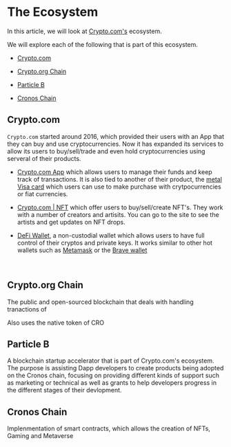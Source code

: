 # The Ecosystem

In this article, we will look at [Crypto.com's](https://crypto.com/us/) ecosystem.

We will explore each of the following that is part of this ecosystem.

- [Crypto.com](https://crypto.com/us/)

- [Crypto.org Chain](https://crypto.org/)

- [Particle B](https://particleb.com/)

- [Cronos Chain](https://cronos.crypto.org/)

## Crypto.com

`Crypto.com` started around 2016, which provided their users with an App that they can buy and use cryptocurrencies. Now it has expanded its services to allow its users to buy/sell/trade and even hold cryptocurrencies using serveral of their products.

 - [Crypto.com App](https://crypto.com/us/app) which allows users to manage their funds and keep track of transactions. It is also tied to another of their product, the [metal Visa card](https://crypto.com/us/cards) which users can use to make purchase with crytpocurrencies or fiat currencies.

- [Crypto.com | NFT](https://crypto.com/nft) which offer users to buy/sell/create NFT's. They work with a number of creators and artisits. You can go to the site to see the artists and get updates on NFT drops.

- [DeFi Wallet](https://crypto.com/us/defi-wallet), a non-custodial wallet which allows users to have full control of their cryptos and private keys. It works similar to other hot wallets such as [Metamask](https://metamask.io/) or the [Brave wallet](https://brave.com/wallet/?source=techstories.org)

<br>

## Crypto.org Chain

The public and open-sourced blockchain that deals with handling tranactions of 

Also uses the native token of CRO

## Particle B

A blockchain startup accelerator that is part of Crypto.com's ecosystem. The purpose is assisting Dapp developers to create products being adopted on the Cronos chain, focusing on providing different kinds of support such as marketing or technical as well as grants to help developers progress in the different stages of their devlopment.

## Cronos Chain

Implenmentation of smart contracts, which allows the creation of NFTs, Gaming and Metaverse 